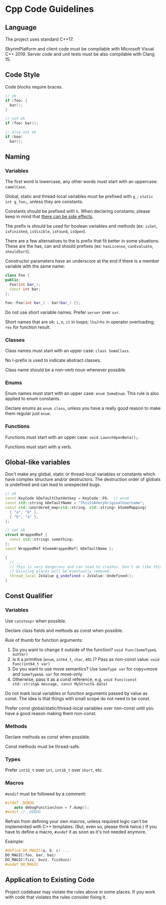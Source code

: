# Сpp Code Guidelines

## Language

The project uses standard C++17.

SkyrimPlatform and client code must be compilable with Microsoft Visual C++ 2019.
Server code and unit tests must be also compilable with Clang 15.


## Code Style

Code blocks require braces.
```c++
// ok
if (foo) {
  bar();
}

// not ok
if (foo) bar();

// also not ok
if (boo)
  bar();
```


## Naming

### Variables

The first word is lowercase, any other words must start with an uppercase: `camelCase`.

Global, static and thread-local variables must be prefixed with `g_`: `static int g_foo;`,
unless they are constants.

Constants should be prefixed with `k`. When declaring constants, please keep in mind that
[there can be side effects](#global-like-variables).

The prefix is should be used for boolean variables and methods (ex: `isSet`, `isFinished`, `isVisible`, `isFound`, `isOpen`).

There are a few alternatives to the is prefix that fit better in some situations. These are the has, can and should prefixes (ex: `hasLicense`, `canEvaluate`, `shouldSort`).

Constructor parameters have an underscore at the end if there is a member variable with the same name:

```c++
class Foo {
public:
  Foo(int bar_);
  const int bar;
};

Foo::Foo(int bar_) : bar(bar_) {};
```

Do not use short variable names. Prefer `server` over `svr`.

Short names that are ok: `i`, `n`, `it` in loops; `lhs`/`rhs` in operator overloading; `res` for function result.

### Classes

Class names must start with an upper case: `class SomeClass`. 

No I-prefix is used to indicate abstract classes. 

Class name should be a non-verb noun whenever possible.

### Enums

Enum names must start with an upper case: `enum SomeEnum`. This rule is also applied to enum constants.

Declare enums as `enum class`, unless you have a really good reason to make them regular just `enum`.

### Functions

Functions must start with an upper case: `void LaunchOpenBeta();`.

Functions must start with a verb.


## Global-like variables

Don't make any global, static or thread-local variables or constants which have complex structure and/or destructors.
The destruction order of globals is undefined and can lead to unexpected bugs.

```c++
// ok
const KeyCode kDefaultChatHotkey = KeyCode::F6;  // enum
const std::string kDefaultName = "ThisIsAVeryOriginalUsername";
const std::unordered_map<std::string, std::string> kSomeMapping{
  { "a", "b" },
  { "b", "a" },
};

// not ok
struct WrappedRef {
  const std::string& something;
};
const WrappedRef kSomeWrappedRef{ kDefaultName };

{
  // ...
  // This is very dangerous and can lead to crashes. Don't do like this!
  // Existing places will be eventually removed.
  thread_local JsValue g_undefined = JsValue::Undefined();
}
```


## Const Qualifier

### Variables

Use `constexpr` when possible.

Declare class fields and methods as const when possible.

Rule of thumb for function arguments:
1. Do you want to change it outside of the function? `void Func(SomeType& outVar)`
2. Is it a primitive (`enum`, `int64_t`, `char`, etc.)? Pass as non-const value: `void Func(int64_t var)`
3. Do you want to use move semantics? Use `SomeType var` for copy+move and `SomeType&& var` for move-only
4. Otherwise, pass it as a const reference, e.g. `void Func(const std::string& message, const MyStruct& data)`

Do not mark local variables or function arguments passed by value as const.
The idea is that things with small scope do not need to be const.

Prefer const global/static/thread-local variables over non-const until you have a good reason making them non-const.

### Methods

Declare methods as const when possible.

Const methods must be thread-safe.

### Types

Prefer `int32_t` over `int`, `int16_t` over `short`, etc.

### Macros

`#endif` must be followed by a comment:
```c++
#ifdef _DEBUG
    auto debugFunctionJson = f.dump();
#endif // _DEBUG
```

Refrain from defining your own macros, unless required logic can't be implemented with C++ templates.
(But, even so, please think twice.) If you have to define a macro, `#undef` it as soon as it's not needed anymore.

Example:
```c++
#define DO_MAGIC(a, b, c) ...
DO_MAGIC(foo, bar, baz)
DO_MAGIC(fizz, buzz, fizzbuzz)
#undef DO_MAGIC
```


## Application to Existing Code

Project codebase may violate the rules above in some places. If you work with code that violates the rules consider fixing it.
